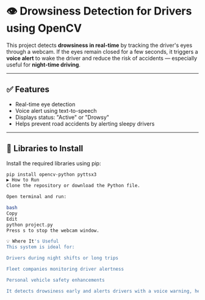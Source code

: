 # 👁️ Drowsiness Detection for Drivers using OpenCV

This project detects **drowsiness in real-time** by tracking the driver's eyes through a webcam. If the eyes remain closed for a few seconds, it triggers a **voice alert** to wake the driver and reduce the risk of accidents — especially useful for **night-time driving**.

---

## ✅ Features
- Real-time eye detection
- Voice alert using text-to-speech
- Displays status: "Active" or "Drowsy"
- Helps prevent road accidents by alerting sleepy drivers

---

## 🧰 Libraries to Install
Install the required libraries using pip:

```bash
pip install opencv-python pyttsx3
▶️ How to Run
Clone the repository or download the Python file.

Open terminal and run:

bash
Copy
Edit
python project.py
Press s to stop the webcam window.

💡 Where It's Useful
This system is ideal for:

Drivers during night shifts or long trips

Fleet companies monitoring driver alertness

Personal vehicle safety enhancements

It detects drowsiness early and alerts drivers with a voice warning, helping to prevent accidents and save lives.

